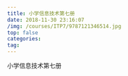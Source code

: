 ```yaml
---
title: 小学信息技术第七册
date: 2018-11-30 23:16:07
/img: /courses/ITP7/9787121346514.jpg
top: false
categories:
tag: 
---
```

小学信息技术第七册


<!-- more -->
